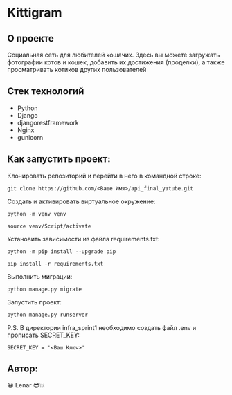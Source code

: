 # Kittigram


## О проекте

Социальная сеть для любителей кошачих.
Здесь вы можете загружать фотографии котов и кошек, добавить их достижения (проделки), а также просматривать котиков других пользователей

## Стек технологий

- Python
- Django
- djangorestframework
- Nginx
- gunicorn

## Как запустить проект:

Клонировать репозиторий и перейти в него в командной строке:
```
git clone https://github.com/<Ваше Имя>/api_final_yatube.git
```

Cоздать и активировать виртуальное окружение:

```
python -m venv venv
```

```
source venv/Script/activate
```

Установить зависимости из файла requirements.txt:

```
python -m pip install --upgrade pip
```

```
pip install -r requirements.txt
```

Выполнить миграции:

```
python manage.py migrate
```

Запустить проект:

```
python manage.py runserver
```

P.S. В директории infra_sprint1 необходимо создать файл .env и прописать SECRET_KEY:
```
SECRET_KEY = '<Ваш Ключ>'
```

## Автор:
 :grinning: Lenar :sunglasses::boom:
